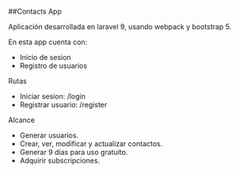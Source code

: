 ##Contacts App

Aplicación desarrollada en laravel 9, usando webpack y bootstrap 5.

En esta app cuenta con:
- Inicio de sesion
- Registro de usuarios

Rutas
- Iniciar sesion: /login
- Registrar usuario:  /register

Alcance
- Generar usuarios.
- Crear, ver, modificar y actualizar contactos.
- Generar 9 dias para uso gratuito.
- Adquirir subscripciones.